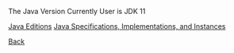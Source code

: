 The Java Version Currently User is JDK 11

[Java Editions](https://github.com/hmislk/hmis/wiki/Overview-of-Java-Editions-and-Usage-in-CareCode)
[Java Specifications, Implementations, and Instances](https://github.com/hmislk/hmis/wiki/Overview-of-Java-Specifications,-Implementations,-and-Instances)



[Back](https://github.com/hmislk/hmis/wiki/Tech-Stack/_edit)